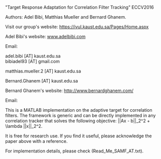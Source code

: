 "Target Response Adaptation for Correlation Filter Tracking" ECCV2016

Authors: Adel Bibi, Matthias Mueller and Bernard Ghanem.

Visit our group's website: https://ivul.kaust.edu.sa/Pages/Home.aspx

Adel Bibi's website: www.adelbibi.com

Email:

   adel.bibi [AT] kaust.edu.sa                
   bibiadel93 [AT] gmail.com

   matthias.mueller.2 [AT] kaust.edu.sa
   
   Bernard.Ghanem [AT] kaust.edu.sa 


Bernard Ghanem's website: http://www.bernardghanem.com/

Email:


This is a MATLAB implementation on the adaptive target for correlation filters.
The framework is generic and can be directly implemented in any correlation tracker that
solves the following objective: ||Ax - b||_2^2 + \lambda ||x||_2^2.

It is free for research use. If you find it useful, please acknowledge the paper above with a reference.

For implementation details, please check (Read_Me_SAMF_AT.txt).
